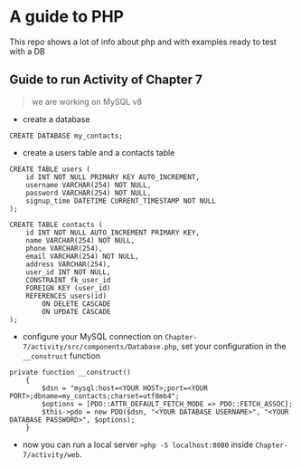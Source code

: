 # A guide to PHP
This repo shows a lot of info about php and with examples ready to test with a DB

## Guide to run Activity of Chapter 7
> we are working on MySQL v8
- create a database
```
CREATE DATABASE my_contacts;
```
- create a users table and a contacts table
```
CREATE TABLE users (
    id INT NOT NULL PRIMARY KEY AUTO_INCREMENT,
    username VARCHAR(254) NOT NULL,
    password VARCHAR(254) NOT NULL,
    signup_time DATETIME CURRENT_TIMESTAMP NOT NULL
);

CREATE TABLE contacts (
    id INT NOT NULL AUTO_INCREMENT PRIMARY KEY,
    name VARCHAR(254) NOT NULL,
    phone VARCHAR(254),
    email VARCHAR(254) NOT NULL,
    address VARCHAR(254),
    user_id INT NOT NULL,
    CONSTRAINT fk_user_id
    FOREIGN KEY (user_id) 
    REFERENCES users(id) 
        ON DELETE CASCADE 
        ON UPDATE CASCADE
);
```
- configure your MySQL connection on `Chapter-7/activity/src/components/Database.php`, set your configuration in the `__construct` function
```
private function __construct()
    {
        $dsn = "mysql:host=<YOUR HOST>;port=<YOUR PORT>;dbname=my_contacts;charset=utf8mb4";
        $options = [PDO::ATTR_DEFAULT_FETCH_MODE => PDO::FETCH_ASSOC];
        $this->pdo = new PDO($dsn, "<YOUR DATABASE USERNAME>", "<YOUR DATABASE PASSWORD>", $options);
    }
```
- now you can run a local server `>php -S localhost:8080` inside `Chapter-7/activity/web`.